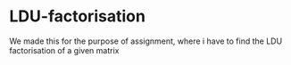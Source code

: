# LDU-factorisation
We made this for the purpose of assignment, where i have to find the LDU factorisation of a given matrix
